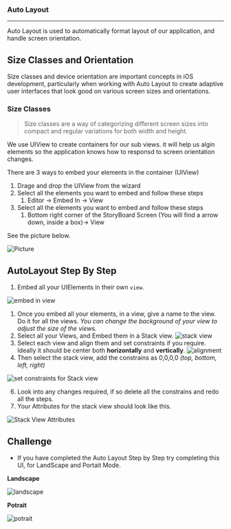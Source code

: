 ### Auto Layout

---

Auto Layout is used to automatically format layout of our application, and handle screen orientation.


## Size Classes and Orientation

Size classes and device orientation are important concepts in iOS development, particularly when working with Auto Layout to create adaptive user interfaces that look good on various screen sizes and orientations.


### Size Classes

> Size classes are a way of categorizing different screen sizes into compact and regular variations for both width and height.


We use UIView to create containers for our sub views. it will help us algin elements so the application knows how to responsd to screen orientation changes.

There are 3 ways to embed your elements in the container (UIView)
1. Drage and drop the UIView from the wizard
2. Select all the elements you want to embed and follow these steps
   1. Editor -> Embed In -> View
3. Select all the elements you want to embed and follow these steps
   1. Bottom right corner of the StoryBoard Screen (You will find a arrow down, inside a box)-> View


See the picture below.

![Picture](/Images/EmbedUIElement.png)


## AutoLayout Step By Step

1. Embed all your UIElements in their own `view`.

![embed in view](./Images/autoLayoutV1.png)
1. Once you embed all your elements, in a view, give a name to the view. Do it for all the views. *You can change the background of your view to adjust the size of the views.*
2. Select all your Views, and Embed them in a Stack view.
![stack view](./Images/autoLayoutV2.png)
3. Select each view and align them and set constraints if you require. Ideally it should be center both **horizontally** and **vertically**.
 ![alignment](./Images/autoLayoutS4.png)
1. Then select the stack view, add  the constrains as 0,0,0,0 *(top, bottom, left, right)*

![set constraints for Stack view](./Images/autoLayoutS1.png)

6. Look into any changes required, if so delete all the constrains and redo all the steps.
7. Your Attributes for the stack view should look like this. 

![Stack View Attributes](./Images/autoLayoutS2.png)


## Challenge

- If you have completed the Auto Layout Step by Step try completing this UI, for LandScape and Portait Mode.

**Landscape**

![landscape](./Images/autoLayoutCL.png)

**Potrait**

![potrait](./Images/autoLayoutCP.png)